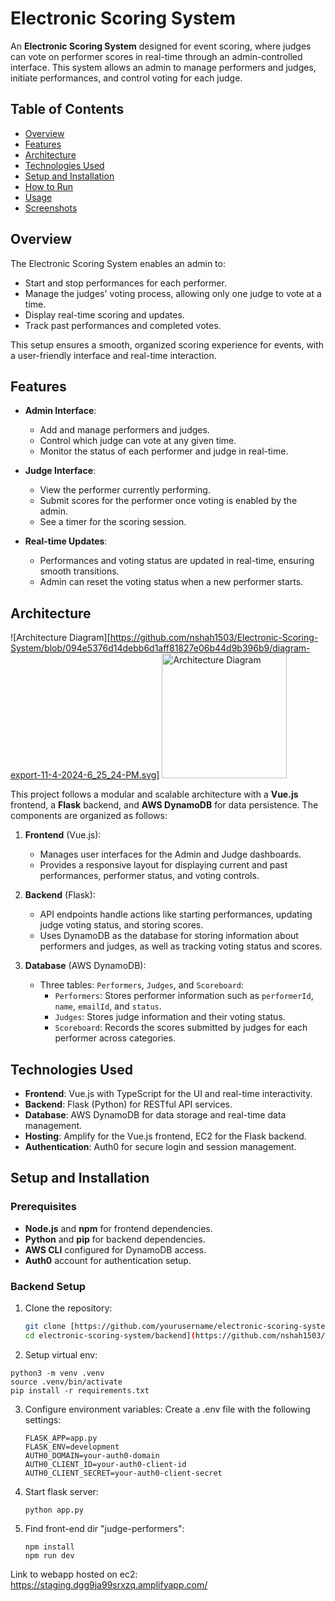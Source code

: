 # Electronic Scoring System

An **Electronic Scoring System** designed for event scoring, where judges can vote on performer scores in real-time through an admin-controlled interface. This system allows an admin to manage performers and judges, initiate performances, and control voting for each judge.

## Table of Contents
- [Overview](#overview)
- [Features](#features)
- [Architecture](#architecture)
- [Technologies Used](#technologies-used)
- [Setup and Installation](#setup-and-installation)
- [How to Run](#how-to-run)
- [Usage](#usage)
- [Screenshots](#screenshots)

## Overview

The Electronic Scoring System enables an admin to:
- Start and stop performances for each performer.
- Manage the judges' voting process, allowing only one judge to vote at a time.
- Display real-time scoring and updates.
- Track past performances and completed votes.

This setup ensures a smooth, organized scoring experience for events, with a user-friendly interface and real-time interaction.

## Features

- **Admin Interface**: 
  - Add and manage performers and judges.
  - Control which judge can vote at any given time.
  - Monitor the status of each performer and judge in real-time.

- **Judge Interface**:
  - View the performer currently performing.
  - Submit scores for the performer once voting is enabled by the admin.
  - See a timer for the scoring session.

- **Real-time Updates**:
  - Performances and voting status are updated in real-time, ensuring smooth transitions.
  - Admin can reset the voting status when a new performer starts.

## Architecture

![Architecture Diagram][https://github.com/nshah1503/Electronic-Scoring-System/blob/094e5376d14debb6d1aff81827e06b44d9b396b9/diagram-export-11-4-2024-6_25_24-PM.svg]
<img src="[svg-url](https://github.com/nshah1503/Electronic-Scoring-System/blob/094e5376d14debb6d1aff81827e06b44d9b396b9/diagram-export-11-4-2024-6_25_24-PM.svg)" alt="Architecture Diagram" width="200"/>

This project follows a modular and scalable architecture with a **Vue.js** frontend, a **Flask** backend, and **AWS DynamoDB** for data persistence. The components are organized as follows:

1. **Frontend** (Vue.js):
   - Manages user interfaces for the Admin and Judge dashboards.
   - Provides a responsive layout for displaying current and past performances, performer status, and voting controls.

2. **Backend** (Flask):
   - API endpoints handle actions like starting performances, updating judge voting status, and storing scores.
   - Uses DynamoDB as the database for storing information about performers and judges, as well as tracking voting status and scores.

3. **Database** (AWS DynamoDB):
   - Three tables: `Performers`, `Judges`, and `Scoreboard`:
     - `Performers`: Stores performer information such as `performerId`, `name`, `emailId`, and `status`.
     - `Judges`: Stores judge information and their voting status.
     - `Scoreboard`: Records the scores submitted by judges for each performer across categories.

## Technologies Used

- **Frontend**: Vue.js with TypeScript for the UI and real-time interactivity.
- **Backend**: Flask (Python) for RESTful API services.
- **Database**: AWS DynamoDB for data storage and real-time data management.
- **Hosting**: Amplify for the Vue.js frontend, EC2 for the Flask backend.
- **Authentication**: Auth0 for secure login and session management.

## Setup and Installation

### Prerequisites

- **Node.js** and **npm** for frontend dependencies.
- **Python** and **pip** for backend dependencies.
- **AWS CLI** configured for DynamoDB access.
- **Auth0** account for authentication setup.

### Backend Setup

1. Clone the repository:
   ```bash
   git clone [https://github.com/yourusername/electronic-scoring-system.git
   cd electronic-scoring-system/backend](https://github.com/nshah1503/Electronic-Scoring-System.git)
2. Setup virtual env:
```
python3 -m venv .venv
source .venv/bin/activate
pip install -r requirements.txt
```
3. Configure environment variables:
    Create a .env file with the following settings:
    ```
    FLASK_APP=app.py
    FLASK_ENV=development
    AUTH0_DOMAIN=your-auth0-domain
    AUTH0_CLIENT_ID=your-auth0-client-id
    AUTH0_CLIENT_SECRET=your-auth0-client-secret
    ```
4. Start flask server:
    ```
    python app.py
5. Find front-end dir "judge-performers":
    ```
    npm install
    npm run dev

Link to webapp hosted on ec2:
https://staging.dgg9ja99srxzq.amplifyapp.com/
